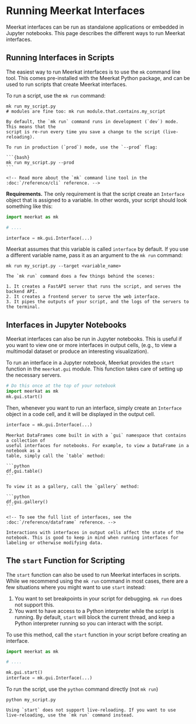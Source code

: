 # Running Meerkat Interfaces

Meerkat interfaces can be run as standalone applications or embedded in Jupyter notebooks.
This page describes the different ways to run Meerkat interfaces.

## Running Interfaces in Scripts

The easiest way to run Meerkat interfaces is to use the `mk` command line tool. This comes pre-installed with the Meerkat Python package, and can be used to run scripts that create Meerkat interfaces.

To run a script, use the `mk run` command:

```{bash}
mk run my_script.py
# modules are fine too: mk run module.that.contains.my_script
```

````{admonition} Tip
By default, the `mk run` command runs in development (`dev`) mode. This means that the
script is re-run every time you save a change to the script (live-reloading).

To run in production (`prod`) mode, use the `--prod` flag:

```{bash}
mk run my_script.py --prod
```

<!-- Read more about the `mk` command line tool in the :doc:`/reference/cli` reference. -->
````

**Requirements.** The only requirement is that the script create an `Interface` object that is assigned to a variable. In other words, your script should look something like this:

```python
import meerkat as mk

# ....

interface = mk.gui.Interface(...)
```

Meerkat assumes that this variable is called `interface` by default. If you use a different variable name, pass it as an argument to the `mk run` command:

```{bash}
mk run my_script.py --target <variable_name>
```

```{admonition} Note
The `mk run` command does a few things behind the scenes:

1. It creates a FastAPI server that runs the script, and serves the backend API.
2. It creates a frontend server to serve the web interface.
3. It pipes the outputs of your script, and the logs of the servers to the terminal.
```

## Interfaces in Jupyter Notebooks

Meerkat interfaces can also be run in Jupyter notebooks. This is useful if you want to view one or more interfaces in output cells, (e.g., to view a multimodal dataset or produce an interesting visualization).

To run an interface in a Jupyter notebook, Meerkat provides the `start` function in the `meerkat.gui` module. This function takes care of setting up the necessary servers.

```python
# Do this once at the top of your notebook
import meerkat as mk
mk.gui.start()
```

Then, whenever you want to run an interface, simply create an `Interface` object in a code cell, and it will be displayed in the output cell.

```python
interface = mk.gui.Interface(...)
```

````{admonition} Tip
Meerkat DataFrames come built in with a `gui` namespace that contains a collection of
useful interfaces for notebooks. For example, to view a DataFrame in a notebook as a
table, simply call the `table` method:

```python
df.gui.table()
```

To view it as a gallery, call the `gallery` method:

```python
df.gui.gallery()
```

<!-- To see the full list of interfaces, see the :doc:`/reference/dataframe` reference. -->
````

```{admonition} Warning
Interactions with interfaces in output cells affect the state of the notebook. This is good to keep in mind when running interfaces for labeling or otherwise modifying data.
```

## The `start` Function for Scripting

The `start` function can also be used to run Meerkat interfaces in scripts. While we recommend using the `mk run` command in most cases, there are a few situations where you might want to use `start` instead:

1. You want to set breakpoints in your script for debugging. `mk run` does not support this.
2. You want to have access to a Python interpreter while the script is running. By default, `start`
   will block the current thread, and keep a Python interpreter running so you can interact with
   the script.

To use this method, call the `start` function in your script before creating an interface.

```python
import meerkat as mk

# ....

mk.gui.start()
interface = mk.gui.Interface(...)
```

To run the script, use the `python` command directly (not `mk run`)

```{bash}
python my_script.py
```

```{admonition} Attention
Using `start` does not support live-reloading. If you want to use live-reloading, use the `mk run` command instead.
```
